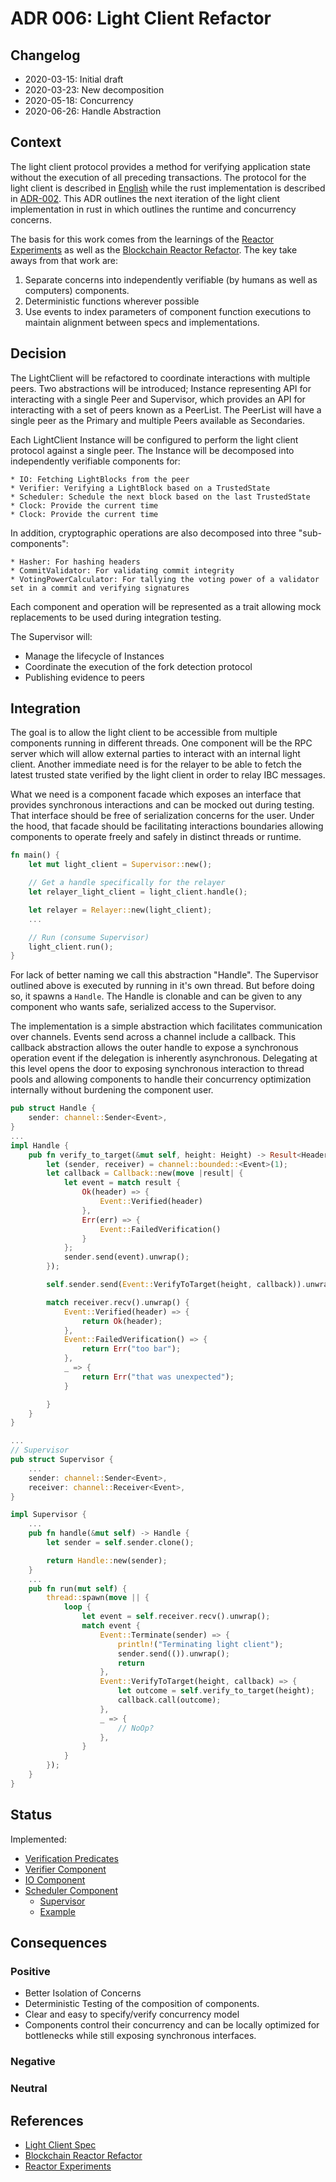 # ADR 006: Light Client Refactor

## Changelog
- 2020-03-15: Initial draft
- 2020-03-23: New decomposition
- 2020-05-18: Concurrency
- 2020-06-26: Handle Abstraction

## Context

The light client protocol provides a method for verifying application
state without the execution of all preceding transactions. The
protocol for the light client is described in
[English](https://github.com/tendermint/spec/tree/bucky/light-reorg/spec/consensus/light)
while the rust implementation is described in
[ADR-002](adr-002-light-client-adr-index.md). This ADR outlines the
next iteration of the light client implementation in rust in which
outlines the runtime and concurrency concerns.

The basis for this work comes from the learnings of the [Reactor
Experiments](https://github.com/informalsystems/reactor-experiments) as
well as the [Blockchain Reactor
Refactor](https://github.com/tendermint/tendermint/blob/master/docs/architecture/adr-043-blockchain-riri-org.md). The key take aways from that work are:

1. Separate concerns into independently verifiable (by humans as well as
   computers) components.
2. Deterministic functions wherever possible
3. Use events to index parameters of component function executions to
   maintain alignment between specs and implementations.

## Decision

The LightClient will be refactored to coordinate interactions with
multiple peers. Two abstractions will be introduced; Instance
representing API for interacting with a single Peer and Supervisor,
which provides an API for interacting with a set of peers known as a
PeerList. The PeerList will have a single peer as the Primary and
multiple Peers available as Secondaries.

Each LightClient Instance will be configured to perform the light client
protocol against a single peer. The Instance will be decomposed into
independently verifiable components for:

    * IO: Fetching LightBlocks from the peer
    * Verifier: Verifying a LightBlock based on a TrustedState
    * Scheduler: Schedule the next block based on the last TrustedState
    * Clock: Provide the current time
    * Clock: Provide the current time

In addition, cryptographic operations are also decomposed into three "sub-components":

    * Hasher: For hashing headers
    * CommitValidator: For validating commit integrity
    * VotingPowerCalculator: For tallying the voting power of a validator set in a commit and verifying signatures

Each component and operation will be represented as a trait allowing mock replacements
to be used during integration testing.

The Supervisor will:

* Manage the lifecycle of Instances
* Coordinate the execution of the fork detection protocol
* Publishing evidence to peers

## Integration

The goal is to allow the light client to be accessible from multiple
components running in different threads. One component will be the RPC server which will allow
external parties to interact with an internal light client. Another
immediate need is for the relayer to be able to fetch the latest trusted
state verified by the light client in order to relay IBC messages.

What we need is a component facade which exposes an interface that
provides synchronous interactions and can be mocked out during testing.
 That interface should be free of
serialization concerns for the user. Under the hood, that facade should
be facilitating interactions boundaries allowing components to operate
freely and safely in distinct threads or runtime.

```rust
fn main() {
    let mut light_client = Supervisor::new();

    // Get a handle specifically for the relayer
    let relayer_light_client = light_client.handle();

    let relayer = Relayer::new(light_client);
    ...

    // Run (consume Supervisor)
    light_client.run();
}
```

For lack of better naming we call this abstraction "Handle". The
Supervisor outlined above is executed by running in it's own thread. But
before doing so, it spawns a `Handle`. The Handle is clonable and can
be given to any component who wants safe, serialized access to the
Supervisor.

The implementation is a simple abstraction which facilitates
communication over channels. Events send across a channel include a
callback. This callback abstraction allows the outer handle to expose a
synchronous operation event if the delegation is inherently
asynchronous. Delegating at this level opens the door to exposing
synchronous interaction to thread pools and allowing components to
handle their concurrency optimization internally without burdening the
component user.

```rust
pub struct Handle {
    sender: channel::Sender<Event>,
}
...
impl Handle {
    pub fn verify_to_target(&mut self, height: Height) -> Result<Header, &'static str> {
        let (sender, receiver) = channel::bounded::<Event>(1);
        let callback = Callback::new(move |result| {
            let event = match result {
                Ok(header) => {
                    Event::Verified(header)
                },
                Err(err) => {
                    Event::FailedVerification()
                }
            };
            sender.send(event).unwrap();
        });

        self.sender.send(Event::VerifyToTarget(height, callback)).unwrap();

        match receiver.recv().unwrap() {
            Event::Verified(header) => {
                return Ok(header);
            },
            Event::FailedVerification() => {
                return Err("too bar");
            },
            _ => {
                return Err("that was unexpected");
            }

        }
    }
}

...
// Supervisor
pub struct Supervisor {
    ...
    sender: channel::Sender<Event>,
    receiver: channel::Receiver<Event>,
}

impl Supervisor {
    ...
    pub fn handle(&mut self) -> Handle {
        let sender = self.sender.clone();

        return Handle::new(sender);
    }
    ...
    pub fn run(mut self) {
        thread::spawn(move || {
            loop {
                let event = self.receiver.recv().unwrap();
                match event {
                    Event::Terminate(sender) => {
                        println!("Terminating light client");
                        sender.send(()).unwrap();
                        return
                    },
                    Event::VerifyToTarget(height, callback) => {
                        let outcome = self.verify_to_target(height);
                        callback.call(outcome);
                    },
                    _ => {
                        // NoOp?
                    },
                }
            }
        });
    }
}

```
## Status

Implemented:

* [Verification Predicates](https://github.com/informalsystems/tendermint-rs/blob/e2335c4/light-client/src/predicates.rs)
* [Verifier Component](https://github.com/informalsystems/tendermint-rs/blob/e2335c4/light-client/src/components/verifier.rs)
* [IO Component](https://github.com/informalsystems/tendermint-rs/blob/e2335c4/light-client/src/components/io.rs)
* [Scheduler Component](https://github.com/informalsystems/tendermint-rs/blob/e2335c4/light-client/src/components/scheduler.rs)
    * [Supervisor](https://github.com/informalsystems/tendermint-rs/blob/e2335c40b1c5e1f7d47ee28ae5f9cc679730b7a2/light-client/src/supervisor.rs)
    * [Example](https://github.com/informalsystems/tendermint-rs/blob/e2335c40b1c5e1f7d47ee28ae5f9cc679730b7a2/light-client/examples/light_client.rs)

## Consequences

### Positive
- Better Isolation of Concerns
- Deterministic Testing of the composition of components.
- Clear and easy to specify/verify concurrency model
- Components control their concurrency and can be locally optimized for
  bottlenecks while still exposing synchronous interfaces.

### Negative

### Neutral

## References

* [Light Client Spec](https://github.com/tendermint/spec/tree/bucky/light-reorg/spec/consensus/light)
* [Blockchain Reactor Refactor](https://github.com/tendermint/tendermint/blob/master/docs/architecture/adr-043-blockchain-riri-org.md)
* [Reactor Experiments](https://github.com/informalsystems/reactor-experiments)
